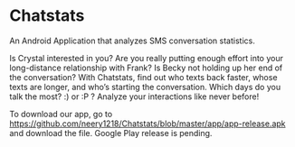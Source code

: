 # Chatstats
An Android Application that analyzes SMS conversation statistics.

Is Crystal interested in you? Are you really putting enough effort into your long-distance relationship with Frank? Is Becky not holding up her end of the conversation? 
With Chatstats, find out who texts back faster, whose texts are longer, and who’s starting the conversation. Which days do you talk the most? :) or :P ? Analyze your interactions like never before!

To download our app, go to https://github.com/neery1218/Chatstats/blob/master/app/app-release.apk and download the file.
Google Play release is pending. 
